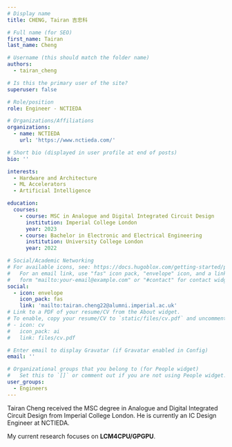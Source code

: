 ```yaml
---
# Display name
title: CHENG, Tairan 吉忠科

# Full name (for SEO)
first_name: Tairan
last_name: Cheng

# Username (this should match the folder name)
authors:
  - tairan_cheng

# Is this the primary user of the site?
superuser: false

# Role/position
role: Engineer - NCTIEDA

# Organizations/Affiliations
organizations:
  - name: NCTIEDA
    url: 'https://www.nctieda.com/'

# Short bio (displayed in user profile at end of posts)
bio: ''

interests:
  - Hardware and Architecture
  - ML Accelerators
  - Artificial Intelligence

education:
  courses:
    - course: MSC in Analogue and Digital Integrated Circuit Design
      institution: Imperial College London
      year: 2023
    - course: Bachelor in Electronic and Electrical Engineering
      institution: University College London
      year: 2022

# Social/Academic Networking
# For available icons, see: https://docs.hugoblox.com/getting-started/page-builder/#icons
#   For an email link, use "fas" icon pack, "envelope" icon, and a link in the
#   form "mailto:your-email@example.com" or "#contact" for contact widget.
social:
  - icon: envelope
    icon_pack: fas
    link: 'mailto:tairan.cheng22@alumni.imperial.ac.uk'
# Link to a PDF of your resume/CV from the About widget.
# To enable, copy your resume/CV to `static/files/cv.pdf` and uncomment the lines below.
# - icon: cv
#   icon_pack: ai
#   link: files/cv.pdf

# Enter email to display Gravatar (if Gravatar enabled in Config)
email: ''

# Organizational groups that you belong to (for People widget)
#   Set this to `[]` or comment out if you are not using People widget.
user_groups:
  - Engineers
---
```


Tairan Cheng received the MSC degree in Analogue and Digital Integrated Circuit Design from Imperial College London. He is currently an IC Design Engineer at NCTIEDA. 

My current research focuses on **LCM4CPU/GPGPU**.